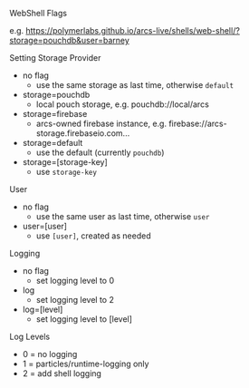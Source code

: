 WebShell Flags

e.g. https://polymerlabs.github.io/arcs-live/shells/web-shell/?storage=pouchdb&user=barney

Setting Storage Provider

* no flag
  * use the same storage as last time, otherwise `default`
* storage=pouchdb
  * local pouch storage, e.g. pouchdb://local/arcs
* storage=firebase
  * arcs-owned firebase instance, e.g. firebase://arcs-storage.firebaseio.com...
* storage=default
  * use the default (currently `pouchdb`)
* storage=[storage-key]
  * use `storage-key`

User

* no flag
  * use the same user as last time, otherwise `user`
* user=[user]
  * use `[user]`, created as needed

Logging

* no flag
  * set logging level to 0
* log
  * set logging level to 2
* log=[level]
  * set logging level to [level]

Log Levels

* 0 = no logging
* 1 = particles/runtime-logging only
* 2 = add shell logging
